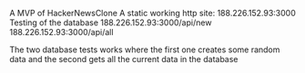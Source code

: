 A MVP of HackerNewsClone
A static working http site: 188.226.152.93:3000
Testing of the database 188.226.152.93:3000/api/new
                        188.226.152.93:3000/api/all
                        
The two database tests works where the first one creates some random data and the second gets all the current data in the database
